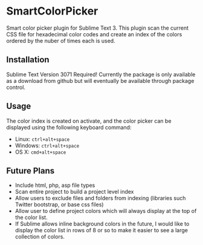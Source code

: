 # SmartColorPicker
Smart color picker plugin for Sublime Text 3. This plugin scan the current CSS file for hexadecimal color codes and create an index of the colors ordered by the nuber of times each is used.

## Installation
Sublime Text Version 3071 Required!
Currently the package is only available as a download from github but will eventually be available through package control. 

## Usage
The color index is created on activate, and the color picker can be displayed using the following keyboard command:

- Linux: `ctrl+alt+space`
- Windows: `ctrl+alt+space`
- OS X: `cmd+alt+space`

## Future Plans
- Include html, php, asp file types
- Scan entire project to build a project level index
- Allow users to exclude files and folders from indexing (libraries such Twitter bootstrap, or base css files)
- Allow user to define project colors which will always display at the top of the color list.
- If Sublime allows inline background colors in the future, I would like to display the color list in rows of 8 or so to make it easier to see a large collection of colors.